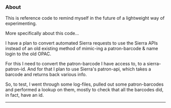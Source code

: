 ### About

This is reference code to remind myself in the future of a lightweight way of experimenting.

More specifically about this code...

I have a plan to convert automated Sierra requests to use the Sierra APIs instead of an old existing method of mimic-ing a patron-barcode & name login to the old OPAC.

For this I need to convert the patron-barcode I have access to, to a sierra-patron-id. And for that I plan to use Sierra's patron-api, which takes a barcode and returns back various info.

So, to test, I went through some log-files, pulled out some patron-barcodes and performed a lookup on them, mostly to check that all the barcodes did, in fact, have an id.

---
